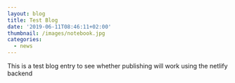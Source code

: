```yaml
---
layout: blog
title: Test Blog
date: '2019-06-11T08:46:11+02:00'
thumbnail: /images/notebook.jpg
categories:
  - news
---
```

This is a test blog entry to see whether publishing will work using the netlify backend
